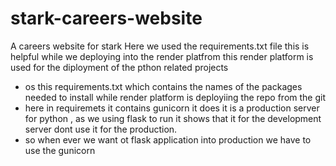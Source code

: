 # stark-careers-website
A careers website for stark
Here we used the requirements.txt file 
this is helpful while we deploying into the render platfrom this render platform is used for the diployment of the pthon related projects
- os this requirements.txt which contains the names of the packages needed to install while render platform is deployiing the repo from the git
- here in requiremets it contains gunicorn it does it is a production server for python , as we using flask to run  it shows that it for the development server dont use it for the production.
- so when ever we want ot flask application into production we have to use the gunicorn 

